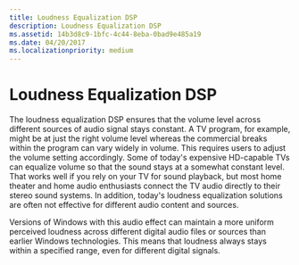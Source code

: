```yaml
---
title: Loudness Equalization DSP
description: Loudness Equalization DSP
ms.assetid: 14b3d8c9-1bfc-4c44-8eba-0bad9e485a19
ms.date: 04/20/2017
ms.localizationpriority: medium
---
```


# Loudness Equalization DSP


The loudness equalization DSP ensures that the volume level across different sources of audio signal stays constant. A TV program, for example, might be at just the right volume level whereas the commercial breaks within the program can vary widely in volume. This requires users to adjust the volume setting accordingly. Some of today's expensive HD-capable TVs can equalize volume so that the sound stays at a somewhat constant level. That works well if you rely on your TV for sound playback, but most home theater and home audio enthusiasts connect the TV audio directly to their stereo sound systems. In addition, today's loudness equalization solutions are often not effective for different audio content and sources.

Versions of Windows with this audio effect can maintain a more uniform perceived loudness across different digital audio files or sources than earlier Windows technologies. This means that loudness always stays within a specified range, even for different digital signals.

 

 




